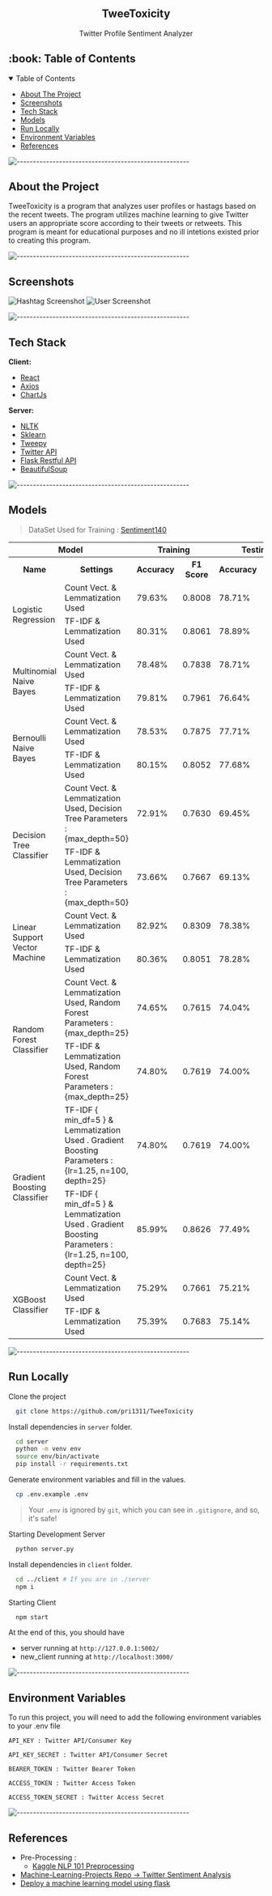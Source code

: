 <div id="top"></div>
<br />
<div align="center">

  <h2 align="center">TweeToxicity</h2>

  <p align="center">
    Twitter Profile Sentiment Analyzer 
  </p>
</div>



<!-- TABLE OF CONTENTS -->
<h2 id="table-of-contents"> :book: Table of Contents</h2>
<details open="open">
  <summary>Table of Contents</summary>
  <ul>
    <li><a href="#about-the-project">  About The Project</a></li>
    <li><a href="#screenshots">  Screenshots</a></li>
    <li><a href="#tech-stack"> Tech Stack</a></li>
    <li><a href="#models">  Models</a></li>
    <li><a href="#run-locally">  Run Locally</a></li>
    <li><a href="#environment-variables">  Environment Variables</a></li>
    <li><a href="#references"> References</a></li>

  </ul>
</details>



![-----------------------------------------------------](https://raw.githubusercontent.com/andreasbm/readme/master/assets/lines/rainbow.png)    

## About the Project


TweeToxicity is a program that analyzes user profiles or hastags based on the recent tweets. The program utilizes machine learning to give Twitter users an appropriate score according to their tweets or retweets. This program is meant for educational purposes and no ill intetions existed prior to creating this program.


![-----------------------------------------------------](https://raw.githubusercontent.com/andreasbm/readme/master/assets/lines/rainbow.png)

## Screenshots

![Hashtag Screenshot](https://github.com/pri1311/TweeToxicity/screenshots/hashtag.png)
![User Screenshot](https://github.com/pri1311/TweeToxicity/screenshots/profile.png)

  ![-----------------------------------------------------](https://raw.githubusercontent.com/andreasbm/readme/master/assets/lines/rainbow.png)
## Tech Stack

**Client:**
- [React](https://reactjs.org/)
- [Axios](https://axios-http.com/)
- [ChartJs](https://www.chartjs.org/)

**Server:** 
- [NLTK](https://www.nltk.org/)
- [Sklearn](https://scikit-learn.org/stable/index.html)
- [Tweepy](https://github.com/tweepy/tweepy)
- [Twitter API](https://developer.twitter.com/en)
- [Flask Restful API](https://flask-restful.readthedocs.io/en/latest/)
- [BeautifulSoup](https://pypi.org/project/beautifulsoup4/)


![-----------------------------------------------------](https://raw.githubusercontent.com/andreasbm/readme/master/assets/lines/rainbow.png) 

## Models

> DataSet Used for Training : [Sentiment140](https://www.kaggle.com/kazanova/sentiment140)

<table>
	<tr>
	<th colspan="2">
		Model
	</th>
	<th colspan="2" >
		Training
	</th>
	<th colspan="2" >
		Testing
	</th>
   </tr>
  <tr>
    <th>Name</th>
    <th>Settings</th>
    <th>Accuracy </th>
    <th>F1 Score</th>
    <th>Accuracy</th>
    <th>F1 Score</th>
  </tr>
    <tr>
	  <td rowspan="2" >Logistic Regression </td>
	  <td>Count Vect. & Lemmatization Used</td>
	  <td>79.63%</td>
	  <td>0.8008</td>
	  <td>78.71%</td>
	  <td>0.7929</td>
  </tr>
     <tr>
	  <td>TF-IDF & Lemmatization Used</td>
	  <td>80.31%</td>
	  <td>0.8061</td>
	  <td>78.89%</td>
	  <td>0.7930</td>
  </tr>
  <tr>
	  <td rowspan="2" >Multinomial Naive Bayes </td>
	  <td>Count Vect. & Lemmatization Used</td>
	  <td>78.48%</td>
	  <td>0.7838</td>
	  <td>78.71%</td>
	  <td>0.7756</td>
  </tr>
     <tr>
	  <td>TF-IDF & Lemmatization Used</td>
	  <td>79.81%</td>
	  <td>0.7961</td>
	  <td>76.64%</td>
	  <td>0.7664</td>
  </tr>
  <tr>
	  <td rowspan="2" >Bernoulli Naive Bayes </td>
	  <td>Count Vect. & Lemmatization Used</td>
	  <td>78.53%</td>
	  <td>0.7875</td>
	  <td>77.71%</td>
	  <td>0.7803</td>
  </tr>
     <tr>
	  <td>TF-IDF & Lemmatization Used</td>
	  <td>80.15%</td>
	  <td>0.8052</td>
	  <td>77.68%</td>
	  <td>0.7791</td>
  </tr>
  <tr>
	  <td rowspan="2" >Decision Tree Classifier</td>
	  <td>Count Vect. & Lemmatization Used, Decision Tree Parameters : {max_depth=50}</td>
	  <td>72.91%</td>
	  <td>0.7630</td>
	  <td>69.45%</td>
	  <td>0.7334</td>
  </tr>
     <tr>
	  <td>TF-IDF & Lemmatization Used, Decision Tree Parameters : {max_depth=50}</td>
	  <td>73.66%</td>
	  <td>0.7667</td>
	  <td>69.13%</td>
	  <td>0.7297</td>
  </tr>
  <tr>
	  <td rowspan="2" >Linear Support Vector Machine </td>
	  <td>Count Vect. & Lemmatization Used</td>
	  <td>82.92%</td>
	  <td>0.8309</td>
	  <td>78.38%</td>
	  <td>0.7867</td>
  </tr>
     <tr>
	  <td>TF-IDF & Lemmatization Used</td>
	  <td>80.36%</td>
	  <td>0.8051</td>
	  <td>78.28%</td>
	  <td>0.7733</td>
  </tr>
  <tr>
	  <td rowspan="2" >Random Forest Classifier </td>
	  <td>Count Vect. & Lemmatization Used, Random Forest Parameters : {max_depth=25}</td>
	  <td>74.65%</td>
	  <td>0.7615</td>
	  <td>74.04%</td>
	  <td>0.7566</td>
  </tr>
     <tr>
	  <td>TF-IDF & Lemmatization Used, Random Forest Parameters : {max_depth=25}</td>
	  <td>74.80%</td>
	  <td>0.7619</td>
	  <td>74.00%</td>
	  <td>0.7553</td>
  </tr>
     <tr>
	  <td rowspan="2">Gradient Boosting Classifier </td>
	  <td>TF-IDF { min_df=5 } & Lemmatization Used . Gradient Boosting Parameters : {lr=1.25, n=100, depth=25}</td>
	  <td>74.80%</td>
	  <td>0.7619</td>
	  <td>74.00%</td>
	  <td>0.7553</td>
  </tr>
     <tr>
	  <td>TF-IDF { min_df=5 } & Lemmatization Used . Gradient Boosting Parameters : {lr=1.25, n=100, depth=25}</td>
	  <td>85.99%</td>
	  <td>0.8626</td>
	  <td>77.49%</td>
	  <td>0.7791</td>
  </tr>
  <tr>
	  <td rowspan="2" >XGBoost Classifier </td>
	  <td>Count Vect. & Lemmatization Used</td>
	  <td>75.29%</td>
	  <td>0.7661</td>
	  <td>75.21%</td>
	  <td>0.7662</td>
  </tr>
     <tr>
	  <td>TF-IDF & Lemmatization Used</td>
	  <td>75.39%</td>
	  <td>0.7683</td>
	  <td>75.14%</td>
	  <td>0.7667</td>
  </tr>
</table>

![-----------------------------------------------------](https://raw.githubusercontent.com/andreasbm/readme/master/assets/lines/rainbow.png)
  
## Run Locally

Clone the project

```bash
  git clone https://github.com/pri1311/TweeToxicity
```

Install dependencies in ```server``` folder.
```bash
  cd server
  python -m venv env
  source env/bin/activate
  pip install -r requirements.txt
```
Generate environment variables and fill in the values.

```bash
  cp .env.example .env
```
>  Your  `.env`  is ignored by  `git`, which you can see in  `.gitignore`, and so, it's safe!

Starting Development Server

```bash
  python server.py
```

Install dependencies in ```client``` folder.

```bash
  cd ../client # If you are in ./server
  npm i
```

Starting Client 

```bash
  npm start
```


At the end of this, you should have

- server running at `http://127.0.0.1:5002/`
- new_client running at `http://localhost:3000/`

![-----------------------------------------------------](https://raw.githubusercontent.com/andreasbm/readme/master/assets/lines/rainbow.png)
  
## Environment Variables

To run this project, you will need to add the following environment variables to your .env file

`API_KEY : Twitter API/Consumer Key `

`API_KEY_SECRET : Twitter API/Consumer Secret `

`BEARER_TOKEN : Twitter Bearer Token  `

`ACCESS_TOKEN : Twitter Access Token `

`ACCESS_TOKEN_SECRET : Twitter Access Secret `


![-----------------------------------------------------](https://raw.githubusercontent.com/andreasbm/readme/master/assets/lines/rainbow.png)

## References

 - Pre-Processing :
 	- [Kaggle NLP 101 Preprocessing](https://www.kaggle.com/redwankarimsony/nlp-101-tweet-sentiment-analysis-preprocessing)
 - [Machine-Learning-Projects Repo -> Twitter Sentiment Analysis ](https://github.com/utsavk28/DetectiveDog)
 - [Deploy a machine learning model using flask](https://towardsdatascience.com/deploy-a-machine-learning-model-using-flask-da580f84e60c)
